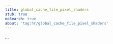 ```yaml
---
title: global_cache_file_pixel_shaders
stub: true
noSearch: true
about: 'tag:hr/global_cache_file_pixel_shaders'
---
```

  ...
